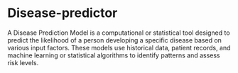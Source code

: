 # Disease-predictor
A Disease Prediction Model is a computational or statistical tool designed to predict the likelihood of a person developing a specific disease based on various input factors. These models use historical data, patient records, and machine learning or statistical algorithms to identify patterns and assess risk levels.
